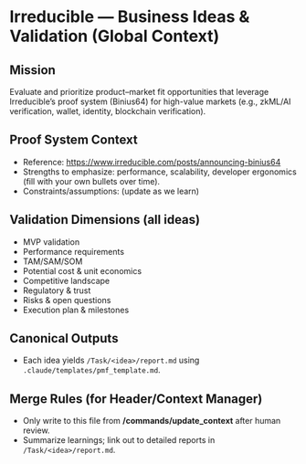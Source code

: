 # Irreducible — Business Ideas & Validation (Global Context)

## Mission
Evaluate and prioritize product–market fit opportunities that leverage Irreducible’s proof system (Binius64) for high-value markets (e.g., zkML/AI verification, wallet, identity, blockchain verification).

## Proof System Context
- Reference: https://www.irreducible.com/posts/announcing-binius64
- Strengths to emphasize: performance, scalability, developer ergonomics (fill with your own bullets over time).
- Constraints/assumptions: (update as we learn)

## Validation Dimensions (all ideas)
- MVP validation
- Performance requirements
- TAM/SAM/SOM
- Potential cost & unit economics
- Competitive landscape
- Regulatory & trust
- Risks & open questions
- Execution plan & milestones

## Canonical Outputs
- Each idea yields `/Task/<idea>/report.md` using `.claude/templates/pmf_template.md`.

## Merge Rules (for Header/Context Manager)
- Only write to this file from **/commands/update_context** after human review.
- Summarize learnings; link out to detailed reports in `/Task/<idea>/report.md`.
